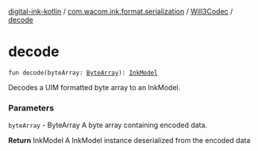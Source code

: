 [digital-ink-kotlin](../../index.md) / [com.wacom.ink.format.serialization](../index.md) / [Will3Codec](index.md) / [decode](./decode.md)

# decode

`fun decode(byteArray: `[`ByteArray`](https://kotlinlang.org/api/latest/jvm/stdlib/kotlin/-byte-array/index.html)`): `[`InkModel`](../../com.wacom.ink.format/-ink-model/index.md)

Decodes a UIM formatted byte array to an InkModel.

### Parameters

`byteArray` - ByteArray A byte array containing encoded data.

**Return**
InkModel A InkModel instance deserialized from the encoded data

